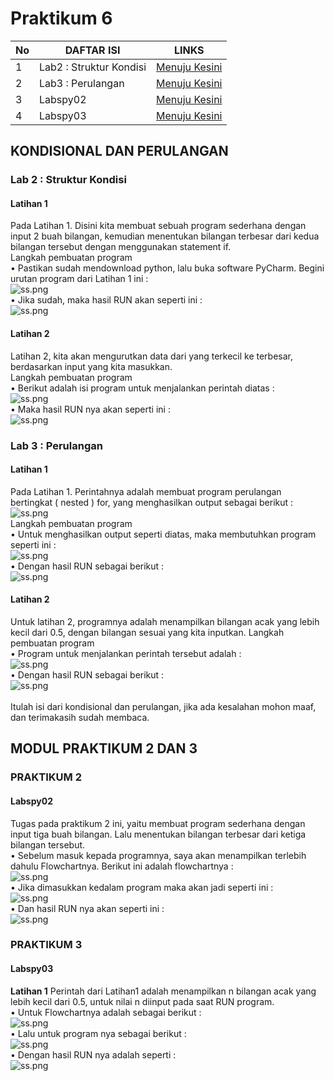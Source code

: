 # Praktikum 6
| No | DAFTAR ISI  | LINKS |
|-------------| ------------- | ------------- |
|  1 | Lab2 : Struktur Kondisi  | [Menuju Kesini](https://github.com/RhendyDikiN/Praktikum6#lab-2--struktur-kondisi)  |
|  2 | Lab3 : Perulangan  | [Menuju Kesini](https://github.com/RhendyDikiN/Praktikum6#lab-3--perulangan) |
|  3 | Labspy02  | [Menuju Kesini](https://github.com/RhendyDikiN/Praktikum6#labspy02) |
|  4 | Labspy03  | [Menuju Kesini](https://github.com/RhendyDikiN/Praktikum6#labspy03) |

## KONDISIONAL DAN PERULANGAN
### Lab 2 : Struktur Kondisi
#### Latihan 1
Pada Latihan 1. Disini kita membuat sebuah program sederhana dengan input 2 buah bilangan, kemudian menentukan bilangan terbesar dari kedua bilangan tersebut dengan menggunakan statement if.<br />
 Langkah pembuatan program<br />
• Pastikan sudah mendownload python, lalu buka software PyCharm. Begini urutan program dari Latihan 1 ini :<br/>
![ss.png](Screentgs7/ss1.png)<br/>
• Jika sudah, maka hasil RUN akan seperti ini :<br/>
![ss.png](Screentgs7/ss2.png)<br/>
#### Latihan 2
Latihan 2, kita akan mengurutkan data dari yang terkecil ke terbesar, berdasarkan input yang kita masukkan.<br/>
 Langkah pembuatan program<br/>
• Berikut adalah isi program untuk menjalankan perintah diatas :<br/>
![ss.png](Screentgs7/ss3.png)<br/>
• Maka hasil RUN nya akan seperti ini :<br/>
![ss.png](Screentgs7/ss4.png)<br/>
### Lab 3 : Perulangan
#### Latihan 1
Pada Latihan 1. Perintahnya adalah membuat program perulangan bertingkat ( nested ) for, yang menghasilkan output sebagai berikut :<br/>
![ss.png](Screentgs7/ss5.png)<br/>
 Langkah pembuatan program<br/>
• Untuk menghasilkan output seperti diatas, maka membutuhkan program seperti ini :<br/>
![ss.png](Screentgs7/ss6.png)<br/>
• Dengan hasil RUN sebagai berikut :<br/>
![ss.png](Screentgs7/ss7.png)<br/>
#### Latihan 2
Untuk latihan 2, programnya adalah menampilkan bilangan acak yang lebih kecil dari 0.5, dengan bilangan sesuai yang kita inputkan.
 Langkah pembuatan program<br/>
• Program untuk menjalankan perintah tersebut adalah :<br/>
![ss.png](Screentgs7/ss8.png)<br/>
• Dengan hasil RUN sebagai berikut :<br/>
![ss.png](Screentgs7/ss9.png)<br/><br/>
Itulah isi dari kondisional dan perulangan, jika ada kesalahan mohon maaf, dan terimakasih sudah membaca.

## MODUL PRAKTIKUM 2 DAN 3
### PRAKTIKUM 2
#### Labspy02
Tugas pada praktikum 2 ini, yaitu membuat program sederhana dengan input tiga buah bilangan. Lalu menentukan bilangan terbesar dari ketiga bilangan tersebut.<br/>
• Sebelum masuk kepada programnya, saya akan menampilkan terlebih dahulu Flowchartnya. Berikut ini adalah flowchartnya :<br/>
![ss.png](Screentgs7/ss10.png)<br/>
• Jika dimasukkan kedalam program maka akan jadi seperti ini :<br/>
![ss.png](Screentgs7/ss11.png)<br/>
• Dan hasil RUN nya akan seperti ini :<br/>
![ss.png](Screentgs7/ss12.png)<br/>
### PRAKTIKUM 3
#### Labspy03
**Latihan 1**
Perintah dari Latihan1 adalah menampilkan n bilangan acak yang lebih kecil dari 0.5, untuk nilai n diinput pada saat RUN program.<br/>
• Untuk Flowchartnya adalah sebagai berikut :<br/>
![ss.png](Screentgs7/ss13.png)<br/>
• Lalu untuk program nya sebagai berikut :<br/>
![ss.png](Screentgs7/ss14.png)<br/>
• Dengan hasil RUN nya adalah seperti :<br/>
![ss.png](Screentgs7/ss15.png)<br/>
